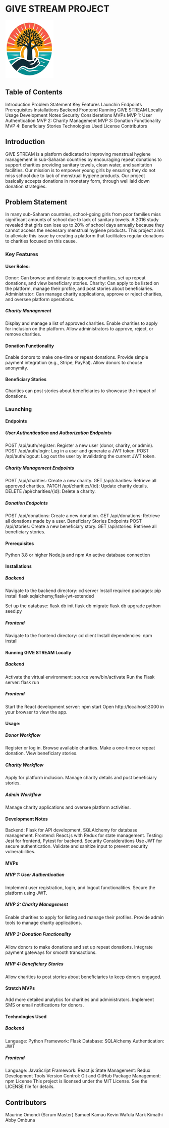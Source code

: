 # GIVE STREAM PROJECT

![Give-Stream Logo](image-1.png)

## Table of Contents

Introduction
Problem Statement
Key Features
Launchin
  Endpoints
Prerequisites
Installations
  Backend
  Frontend
Running GIVE STREAM Locally
Usage
Development Notes
Security Considerations
MVPs
  MVP 1: User Authentication
  MVP 2: Charity Management
  MVP 3: Donation Functionality
  MVP 4: Beneficiary Stories
Technologies Used
License
Contributors


## Introduction

GIVE STREAM is a platform dedicated to improving menstrual hygiene management in sub-Saharan countries by encouraging repeat donations to support charities providing sanitary towels, clean water, and sanitation facilities. Our mission is to empower young girls by ensuring they do not miss school due to lack of menstrual hygiene products. Our project basically accepts donations in monetary form, through well laid down donation strategies.

## Problem Statement

In many sub-Saharan countries, school-going girls from poor families miss significant amounts of school due to lack of sanitary towels. A 2016 study revealed that girls can lose up to 20% of school days annually because they cannot access the necessary menstrual hygiene products. This project aims to alleviate this issue by creating a platform that facilitates regular donations to charities focused on this cause.

### Key Features


#### User Roles:

Donor: Can browse and donate to approved charities, set up repeat donations, and view beneficiary stories.
Charity: Can apply to be listed on the platform, manage their profile, and post stories about beneficiaries.
Administrator: Can manage charity applications, approve or reject charities, and oversee platform operations.

##### Charity Management

Display and manage a list of approved charities.
Enable charities to apply for inclusion on the platform.
Allow administrators to approve, reject, or remove charities.

#### Donation Functionality
Enable donors to make one-time or repeat donations.
Provide simple payment integration (e.g., Stripe, PayPal).
Allow donors to choose anonymity.

#### Beneficiary Stories

Charities can post stories about beneficiaries to showcase the impact of donations.

  ### Launching

#### Endpoints

##### User Authentication and Authorization Endpoints
POST /api/auth/register: Register a new user (donor, charity, or admin).
POST /api/auth/login: Log in a user and generate a JWT token.
POST /api/auth/logout: Log out the user by invalidating the current JWT token.

##### Charity Management Endpoints
POST /api/charities: Create a new charity.
GET /api/charities: Retrieve all approved charities.
PATCH /api/charities/{id}: Update charity details.
DELETE /api/charities/{id}: Delete a charity.

##### Donation Endpoints
POST /api/donations: Create a new donation.
GET /api/donations: Retrieve all donations made by a user.
Beneficiary Stories Endpoints
POST /api/stories: Create a new beneficiary story.
GET /api/stories: Retrieve all beneficiary stories.

#### Prerequisites
Python 3.8 or higher
Node.js and npm
An active database connection

#### Installations

##### Backend
Navigate to the backend directory:
cd server
Install required packages:
pip install flask sqlalchemy,flask-jwt-extended

Set up the database: 
 flask db init
 flask db migrate
 flask db upgrade
 python seed.py

##### Frontend
Navigate to the frontend directory:
cd client
Install dependencies:
npm install

#### Running GIVE STREAM Locally

##### Backend
 Activate the virtual environment:
 source venv/bin/activate
 Run the Flask server:
 flask run

##### Frontend
Start the React development server:
 npm start
 Open http://localhost:3000 in your browser to view the app.

#### Usage:

 ##### Donor Workflow
 Register or log in.
 Browse available charities.
 Make a one-time or repeat donation.
 View beneficiary stories.

##### Charity Workflow
Apply for platform inclusion.
Manage charity details and post beneficiary stories.

##### Admin Workflow
Manage charity applications and oversee platform activities.

#### Development Notes
Backend: Flask for API development, SQLAlchemy for database management.
Frontend: React.js with Redux for state management.
Testing: Jest for frontend, Pytest for backend.
Security Considerations
Use JWT for secure authentication.
Validate and sanitize input to prevent security vulnerabilities.

#### MVPs

##### MVP 1: User Authentication
Implement user registration, login, and logout functionalities.
Secure the platform using JWT.

##### MVP 2: Charity Management
Enable charities to apply for listing and manage their profiles.
Provide admin tools to manage charity applications.

##### MVP 3: Donation Functionality
Allow donors to make donations and set up repeat donations.
Integrate payment gateways for smooth transactions.

##### MVP 4: Beneficiary Stories
Allow charities to post stories about beneficiaries to keep donors engaged.

#### Stretch MVPs
Add more detailed analytics for charities and administrators.
Implement SMS or email notifications for donors.

#### Technologies Used

##### Backend
Language: Python
Framework: Flask
Database: SQLAlchemy
Authentication: JWT

##### Frontend
Language: JavaScript
Framework: React.js
State Management: Redux
Development Tools
Version Control: Git and GitHub
Package Management: npm
License
This project is licensed under the MIT License. See the LICENSE file for details.

## Contributors
Maurine Omondi (Scrum Master)
Samuel Kamau
Kevin Wafula
Mark Kimathi
Abby Ombuna